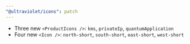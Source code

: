 ```yaml
---
"@ultraviolet/icons": patch
---
```


- Three new `<ProductIcons />`: `kms`, `privateIp`, `quantumApplication`
- Four new `<Icon />`: `north-short`, `south-short`, `east-short`, `west-short` 
